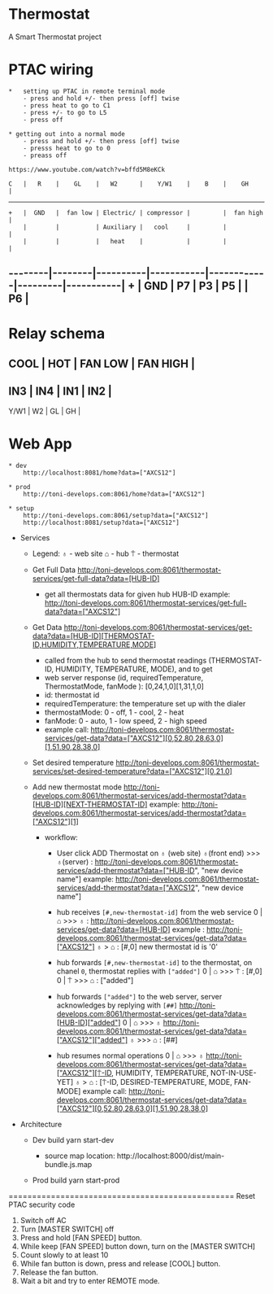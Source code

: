 # Thermostat
A Smart Thermostat project

# PTAC wiring
    *   setting up PTAC in remote terminal mode
        - press and hold +/- then press [off] twise
        - press heat to go to C1
        - press +/- to go to L5
        - press off

    * getting out into a normal mode 
        - press and hold +/- then press [off] twise
        - presss heat to go to 0
        - preass off

    https://www.youtube.com/watch?v=bffd5M8eKCk

    C   |   R    |    GL    |   W2      |    Y/W1    |    B    |    GH     |
---------------------------------------------------------------------------
    +   |  GND   |  fan low | Electric/ | compressor |         |  fan high |
        |        |          | Auxiliary |   cool     |         |           | 
        |        |          |   heat    |            |         |           |
--------|--------|----------|-----------|------------|---------|-----------|
    +   |  GND   |   P7     |    P3     |     P5     |         |    P6     |
----------------------------------------------------------------------------


# Relay schema
  COOL  | HOT |  FAN LOW | FAN HIGH |
-------------------------------------
   IN3  | IN4 |    IN1   |    IN2   |
-------------------------------------
  Y/W1  |  W2 |   GL     |     GH   |
# Web App
    * dev
        http://localhost:8081/home?data=["AXCS12"]      

    * prod
        http://toni-develops.com:8061/home?data=["AXCS12"]

    * setup
        http://toni-develops.com:8061/setup?data=["AXCS12"]
        http://localhost:8081/setup?data=["AXCS12"]

* Services

    * Legend:
        ♁ - web site
        ⌂ - hub
        ⍑ - thermostat

    * Get Full Data
        http://toni-develops.com:8061/thermostat-services/get-full-data?data=[HUB-ID]
        - get all thermostats data for given hub HUB-ID
        example: http://toni-develops.com:8061/thermostat-services/get-full-data?data=["AXCS12"]

    * Get Data
        http://toni-develops.com:8061/thermostat-services/get-data?data=[HUB-ID][THERMOSTAT-ID,HUMIDITY,TEMPERATURE,MODE]
        - called from the hub to send thermostat readings (THERMOSTAT-ID, HUMIDITY, TEMPERATURE, MODE),
          and to get
        - web server response (id, requiredTemperature, ThermostatMode, fanMode ):  [0,24,1,0][1,31,1,0]
        - id: thermostat id
        - requiredTemperature: the temperature set up with the dialer
        - thermostatMode: 0 - off, 1 - cool, 2 - heat
        - fanMode: 0 - auto, 1 - low speed, 2 - high speed
        - example call: http://toni-develops.com:8061/thermostat-services/get-data?data=["AXCS12"][0,52.80,28.63,0][1,51.90,28.38,0]

    * Set desired temperature
        http://toni-develops.com:8061/thermostat-services/set-desired-temperature?data=["AXCS12"][0,21.0]

    * Add new thermostat mode
        http://toni-develops.com:8061/thermostat-services/add-thermostat?data=[HUB-ID][NEXT-THERMOSTAT-ID]
        example: http://toni-develops.com:8061/thermostat-services/add-thermostat?data=["AXCS12"][1]
        
        * workflow:
            * User click ADD Thermostat on ♁ (web site)
                ♁(front end) >>> ♁(server) : http://toni-develops.com:8061/thermostat-services/add-thermostat?data=["HUB-ID", "new device name"] 
                                    example: http://toni-develops.com:8061/thermostat-services/add-thermostat?data=["AXCS12", "new device name"]

            * hub receives `[#,new-thermostat-id]` from the web service
                0 | ⌂ >>> ♁ : http://toni-develops.com:8061/thermostat-services/get-data?data=[HUB-ID]
                    example : http://toni-develops.com:8061/thermostat-services/get-data?data=["AXCS12"]
                    ♁ > ⌂ : [#,0] new thermostat id is '0'
            * hub forwards `[#,new-thermostat-id]` to the thermostat, on chanel `0`, thermostat replies with `["added"]`
                0 | ⌂ >>> ⍑ : [#,0]
                0 | ⍑ >>> ⌂ : ["added"]

            * hub forwards `["added"]` to the web server, server acknowledges by replying with `[##]` 
                            http://toni-develops.com:8061/thermostat-services/get-data?data=[HUB-ID]["added"]
                0 | ⌂ >>> ♁ http://toni-develops.com:8061/thermostat-services/get-data?data=["AXCS12"]["added"]
                    ♁ >>> ⌂ : [##]

            * hub resumes normal operations
                0 | ⌂ >>> ♁ http://toni-develops.com:8061/thermostat-services/get-data?data=["AXCS12"][⍑-ID, HUMIDITY, TEMPERATURE, NOT-IN-USE-YET]
                    ♁ > ⌂ : [⍑-ID, DESIRED-TEMPERATURE, MODE, FAN-MODE]
                    example call: http://toni-develops.com:8061/thermostat-services/get-data?data=["AXCS12"][0,52.80,28.63,0][1,51.90,28.38,0]


* Architecture
    * Dev build
        yarn start-dev
        * source map location: http://localhost:8000/dist/main-bundle.js.map

    * Prod build
        yarn start-prod


================================================
Reset PTAC security code

1. Switch off AC
2. Turn [MASTER SWITCH] off
3. Press and hold [FAN SPEED] button.
4. While keep [FAN SPEED] button down, turn on the [MASTER SWITCH]
5. Count slowly to at least 10
6. While fan button is down, press and release [COOL] button.
7. Release the fan button.
8. Wait a bit and try to enter REMOTE mode.
